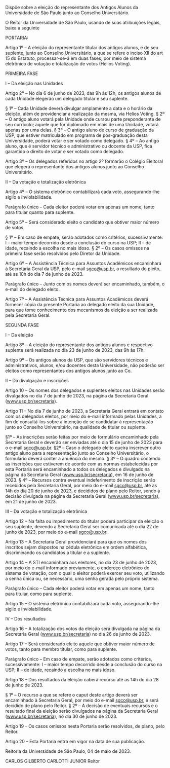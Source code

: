 Dispõe sobre a eleição do representante dos Antigos Alunos da Universidade de São Paulo junto ao Conselho Universitário.

O Reitor da Universidade de São Paulo, usando de suas atribuições legais, baixa a seguinte

PORTARIA:

Artigo 1º – A eleição do representante titular dos antigos alunos, e de seu suplente, junto ao Conselho Universitário, a que se refere o inciso XII do art 15 do Estatuto, processar-se-á em duas fases, por meio de sistema eletrônico de votação e totalização de votos (Helios Voting).

PRIMEIRA FASE

I – Da eleição nas Unidades

Artigo 2º – No dia 6 de junho de 2023, das 9h às 12h, os antigos alunos de cada Unidade elegerão um delegado titular e seu suplente.

§ 1º – Cada Unidade deverá divulgar amplamente a data e o horário da eleição, além de providenciar a realização da mesma, via Helios Voting.
§ 2º – O antigo aluno votará pela Unidade onde cursou parte preponderante de seu currículo; aquele que for diplomado em mais de uma Unidade, votará apenas por uma delas.
§ 3º – O antigo aluno de curso de graduação da USP, que estiver matriculado em programa de pós-graduação desta Universidade, poderá votar e ser votado como delegado.
§ 4º – Ao antigo aluno, que é servidor técnico e administrativo ou docente da USP, fica garantido o direito de votar e ser votado como delegado.

Artigo 3º – Os delegados referidos no artigo 2º formarão o Colégio Eleitoral que elegerá o representante dos antigos alunos junto ao Conselho Universitário.

II – Da votação e totalização eletrônica

Artigo 4º – O sistema eletrônico contabilizará cada voto, assegurando-lhe sigilo e inviolabilidade.

Parágrafo único – Cada eleitor poderá votar em apenas um nome, tanto para titular quanto para suplente.

Artigo 5º – Será considerado eleito o candidato que obtiver maior número de votos.

§ 1º – Em caso de empate, serão adotados como critérios, sucessivamente:
I – maior tempo decorrido desde a conclusão do curso na USP;
II – de idade, recaindo a escolha no mais idoso.
§ 2º – Os casos omissos na primeira fase serão resolvidos pelo Diretor da Unidade.

Artigo 6º – A Assistência Técnica para Assuntos Acadêmicos encaminhará à Secretaria Geral da USP, pelo e-mail sgco@usp.br, o resultado do pleito, até as 10h do dia 7 de junho de 2023.

Parágrafo único – Junto com os nomes deverá ser encaminhado, também, o e-mail do delegado eleito.

Artigo 7º – A Assistência Técnica para Assuntos Acadêmicos deverá fornecer cópia da presente Portaria ao delegado eleito da sua Unidade, para que tome conhecimento dos mecanismos da eleição a ser realizada pela Secretaria Geral.

SEGUNDA FASE

I – Da eleição

Artigo 8º – A eleição do representante dos antigos alunos e respectivo suplente será realizada no dia 23 de junho de 2023, das 9h às 17h.

Artigo 9º – Os antigos alunos da USP, que são servidores técnicos e administrativos, alunos, e/ou docentes desta Universidade, não poderão ser eleitos como representantes dos antigos alunos junto ao Co.

II – Da divulgação e inscrições

Artigo 10 – Os nomes dos delegados e suplentes eleitos nas Unidades serão divulgados no dia 7 de junho de 2023, na página da Secretaria Geral (www.usp.br/secretaria).

Artigo 11 – No dia 7 de junho de 2023, a Secretaria Geral entrará em contato com os delegados eleitos, por meio do e-mail informado pelas Unidades, a fim de consultá-los sobre a intenção de se candidatar à representação junto ao Conselho Universitário, na qualidade de titular ou suplente.

§1º – As inscrições serão feitas por meio de formulário encaminhado pela Secretaria Geral e deverão ser enviadas até o dia 15 de junho de 2023 para o e-mail sgco@usp.br.
§2º – Caso o delegado eleito queira inscrever outro antigo aluno para a representação junto ao Conselho Universitário, o formulário deverá conter a anuência do mesmo.
§ 3º – O quadro contendo as inscrições que estiverem de acordo com as normas estabelecidas por esta Portaria será encaminhado a todos os delegados e divulgado na página da Secretaria Geral (www.usp.br/secretaria), em 16 de junho de 2023.
§ 4º – Recursos contra eventual indeferimento de inscrição serão recebidos pela Secretaria Geral, por meio do e-mail sgco@usp.br, até as 14h do dia 20 de junho de 2023, e decididos de plano pelo Reitor, sendo a decisão divulgada na página da Secretaria Geral (www.usp.br/secretaria), em 21 de junho de 2023.

III – Da votação e totalização eletrônica

Artigo 12 – Na falta ou impedimento do titular poderá participar da eleição o seu suplente, devendo a Secretaria Geral ser comunicada até o dia 22 de junho de 2023, por meio do e-mail sgco@usp.br.

Artigo 13 – A Secretaria Geral providenciará para que os nomes dos inscritos sejam dispostos na cédula eletrônica em ordem alfabética, discriminando os candidatos a titular e a suplente.

Artigo 14 – A STI encaminhará aos eleitores, no dia 23 de junho de 2023, por meio do e-mail informado previamente, o endereço eletrônico do sistema de votação, com o qual o eleitor poderá exercer seu voto, utilizando a senha única ou, se necessário, uma senha gerada pelo próprio sistema.

Parágrafo único – Cada eleitor poderá votar em apenas um nome, tanto para titular, como para suplente.

Artigo 15 – O sistema eletrônico contabilizará cada voto, assegurando-lhe sigilo e inviolabilidade.

IV – Dos resultados

Artigo 16 – A totalização dos votos da eleição será divulgada na página da Secretaria Geral (www.usp.br/secretaria) no dia 26 de junho de 2023.

Artigo 17 – Será considerado eleito aquele que obtiver maior número de votos, tanto para membro titular, como para suplente.

Parágrafo único – Em caso de empate, serão adotados como critérios, sucessivamente:
I – maior tempo decorrido desde a conclusão do curso na USP;
II – de idade, recaindo a escolha no mais idoso.

Artigo 18 – Dos resultados da eleição caberá recurso até as 14h do dia 28 de junho de 2023.

§ 1º – O recurso a que se refere o caput deste artigo deverá ser encaminhado à Secretaria Geral, por meio do e-mail sgco@usp.br, e será decidido de plano pelo Reitor.
§ 2º – A decisão de eventuais recursos e o resultado final da eleição serão divulgados na página da Secretaria Geral (www.usp.br/secretaria), no dia 30 de junho de 2023.

Artigo 19 – Os casos omissos nesta Portaria serão resolvidos, de plano, pelo Reitor.

Artigo 20 – Esta Portaria entra em vigor na data de sua publicação.

Reitoria da Universidade de São Paulo, 04 de maio de 2023.

CARLOS GILBERTO CARLOTTI JUNIOR
Reitor